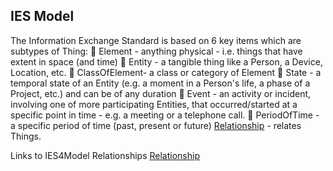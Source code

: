 ## IES Model

The Information Exchange Standard is based on 6 key items which are subtypes of Thing: 
 Element - anything physical - i.e. things that have extent in space (and time) 
 Entity - a tangible thing like a Person, a Device, Location, etc. 
 ClassOfElement- a class or category of Element 
 State - a temporal state of an Entity (e.g. a moment in a Person's life, a phase of a Project, etc.) and can be of 
any duration 
 Event - an activity or incident, involving one of more participating Entities, that occurred/started at a specific 
point in time - e.g. a meeting or a telephone call. 
 PeriodOfTime - a specific period of time (past, present or future) 
[Relationship](./Relationships/Relationships.md) - relates Things. 


Links to IES4Model 
Relationships 
[Relationship](Relationships.md)